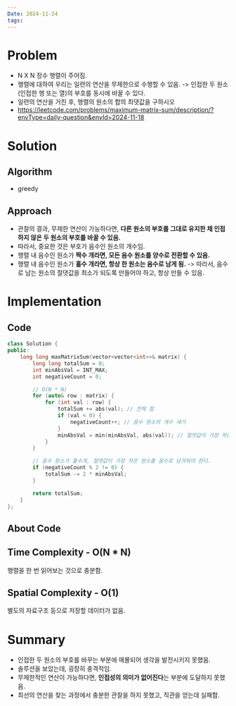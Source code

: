 ```yaml
---
Date: 2024-11-24
tags:
---
```

# Problem
- N X N 정수 행렬이 주어짐.
- 행렬에 대하여 우리는 일련의 연산을 무제한으로 수행할 수 있음.
	-> 인접한 두 원소(인접한 행 또는 열)의 부호를 동시에 바꿀 수 있다.
- 일련의 연산을 거친 후, 행렬의 원소의 합의 최댓값을 구하시오
- https://leetcode.com/problems/maximum-matrix-sum/description/?envType=daily-question&envId=2024-11-18
# Solution

## Algorithm
- greedy
## Approach
- 관찰의 결과, 무제한 연산이 가능하다면, **다른 원소의 부호를 그대로 유지한 채 인접하지 않은 두 원소의 부호를 바꿀 수 있음.**
- 따라서, 중요한 것은 부호가 음수인 원소의 개수임. 
- 행렬 내 음수인 원소가 **짝수 개라면, 모든 음수 원소를 양수로 전환할 수 있음.**
- 행렬 내 음수인 원소가 **홀수 개라면, 항상 한 원소는 음수로 남게 됨.**
	-> 따라서, 음수로 남는 원소의 절댓값을 최소가 되도록 만들어야 하고, 항상 만들 수 있음.
# Implementation

## Code

``` C++
class Solution {
public:
    long long maxMatrixSum(vector<vector<int>>& matrix) {
        long long totalSum = 0;
        int minAbsVal = INT_MAX;
        int negativeCount = 0;

		// O(N * N)
        for (auto& row : matrix) {
            for (int val : row) {
                totalSum += abs(val); // 전체 합
                if (val < 0) {
                    negativeCount++; // 음수 원소의 개수 세기
                }
                minAbsVal = min(minAbsVal, abs(val)); // 절댓값이 가장 작은 원소
            }
        }

		// 음수 원소가 홀수개, 절댓값이 가장 작은 원소를 음수로 남겨둬야 한다.
        if (negativeCount % 2 != 0) {
            totalSum -= 2 * minAbsVal;
        }

        return totalSum;
    }
};
```

## About Code

## Time Complexity - O(N * N)
행렬을 한 번 읽어보는 것으로 충분함.
## Spatial Complexity - O(1)
별도의 자료구조 등으로 저장할 데이터가 없음.
# Summary
- 인접한 두 원소의 부호를 바꾸는 부분에 매몰되어 생각을 발전시키지 못했음.
- 솔루션을 보았는데, 굉장히 충격적임.
- 무제한적인 연산이 가능하다면, **인접성의 의미가 없어진다**는 부분에 도달하지 못했음.
- 최선의 연산을 찾는 과정에서 충분한 관찰을 하지 못했고, 직관을 얻는데 실패함.